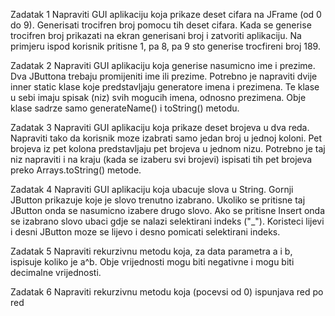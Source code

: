 Zadatak 1 Napraviti GUI aplikaciju koja prikaze deset cifara na JFrame (od 0 do 9). Generisati trocifren broj pomocu tih deset cifara. Kada se generise trocifren broj prikazati na ekran generisani broj i zatvoriti aplikaciju. Na primjeru ispod korisnik pritisne 1, pa 8, pa 9 sto generise trocfireni broj 189.

Zadatak 2 Napraviti GUI aplikaciju koja generise nasumicno ime i prezime. Dva JButtona trebaju promijeniti ime ili prezime. Potrebno je napraviti dvije inner static klase koje predstavljaju generatore imena i prezimena. Te klase u sebi imaju spisak (niz) svih mogucih imena, odnosno prezimena. Obje klase sadrze samo generateName() i toString() metodu.

Zadatak 3 Napraviti GUI aplikaciju koja prikaze deset brojeva u dva reda. Napraviti tako da korisnik moze izabrati samo jedan broj u jednoj koloni. Pet brojeva iz pet kolona predstavljaju pet brojeva u jednom nizu. Potrebno je taj niz napraviti i na kraju (kada se izaberu svi brojevi) ispisati tih pet brojeva preko Arrays.toString() metode.

Zadatak 4 Napraviti GUI aplikaciju koja ubacuje slova u String. Gornji JButton prikazuje koje je slovo trenutno izabrano. Ukoliko se pritisne taj JButton onda se nasumicno izabere drugo slovo. Ako se pritisne Insert onda se izabrano slovo ubaci gdje se nalazi selektirani indeks ("_"). Koristeci lijevi i desni JButton moze se lijevo i desno pomicati selektirani indeks.

Zadatak 5 Napraviti rekurzivnu metodu koja, za data parametra a i b, ispisuje koliko je a^b. Obje vrijednosti mogu biti negativne i mogu biti decimalne vrijednosti.

Zadatak 6 Napraviti rekurzivnu metodu koja (pocevsi od 0) ispunjava red po red